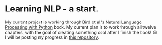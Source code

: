 # Learning NLP - a start. 

My current project is working through Bird et al.'s [Natural Language Processing with Python](https://www.nltk.org/book/) book. My current plan is to work through all twelve chapters, with the goal of creating something cool after I finish the book! :smiley: I will be posting my progress in [this repository](https://github.com/aleemdamji/LearningNLP).

